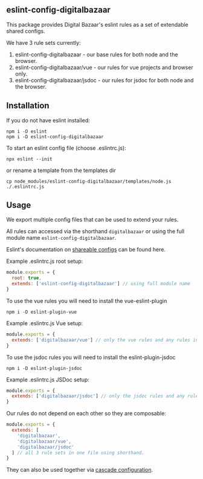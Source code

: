 ## eslint-config-digitalbazaar

This package provides Digital Bazaar's eslint rules as a set of extendable shared configs.

We have 3 rule sets currently:
1. eslint-config-digitalbazaar - our base rules for both node and the browser.
2. eslint-config-digitalbazaar/vue - our rules for vue projects and browser only.
3. eslint-config-digitalbazaar/jsdoc - our rules for jsdoc for both node and the browser.

## Installation

If you do not have eslint installed:
```
npm i -D eslint
npm i -D eslint-config-digitalbazaar
```

To start an eslint config file (choose .eslintrc.js):
```
npx eslint --init
```
or rename a template from the templates dir
```
cp node_modules/eslint-config-digitalbazaar/templates/node.js ./.eslintrc.js
```

## Usage
We export multiple config files that can be used to extend your rules.

All rules can accessed via the shorthand `digitalbazaar`
or using the full module name `eslint-config-digitalbazaar`.

Eslint's documentation on [shareable configs](https://eslint.org/docs/developer-guide/shareable-configs) can be found here.

Example .eslintrc.js root setup:
```js
module.exports = {
  root: true,
  extends: ['eslint-config-digitalbazaar'] // using full module name
}
```

To use the vue rules you will need to install the vue-eslint-plugin
```
npm i -D eslint-plugin-vue
```

Example .eslintrc.js Vue setup:
```js
module.exports = {
  extends: ['digitalbazaar/vue'] // only the vue rules and any rules in parent dirs
}
```

To use the jsdoc rules you will need to install the eslint-plugin-jsdoc
```
npm i -D eslint-plugin-jsdoc
```

Example .eslintrc.js JSDoc setup:
```js
module.exports = {
  extends: ['digitalbazaar/jsdoc'] // only the jsdoc rules and any rules in parent dirs
}
```

Our rules do not depend on each other so they are composable:
```js
module.exports = {
  extends: [
    'digitalbazaar',
    'digitalbazaar/vue',
    'digitalbazaar/jsdoc'
  ] // all 3 rule sets in one file using shorthand.
}
```

They can also be used together via [cascade configuration](https://eslint.org/docs/user-guide/configuring).
